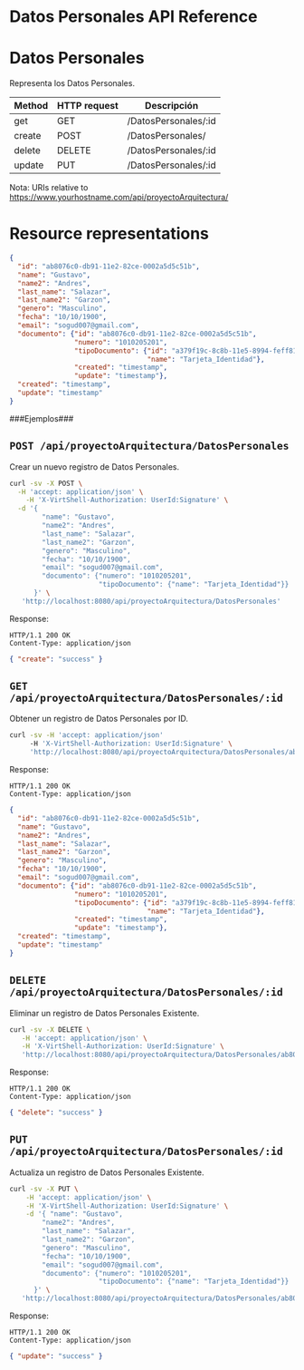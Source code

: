 Datos Personales API Reference
====================

Datos Personales
====
Representa los Datos Personales.

| Method | HTTP request | Descripción |
| --- | --- | ---- |
| get | GET | /DatosPersonales/:id | Obtiene los Datos Personales por ID. |
| create | POST | /DatosPersonales/ | Ingresar un nuevo registro de Datos Personales. |
| delete | DELETE | /DatosPersonales/:id | Elimina un registro de Datos Personales Existente. |
| update | PUT | /DatosPersonales/:id | Actualiza un registro de Datos Personales Existente. |

Nota:
URIs relative to https://www.yourhostname.com/api/proyectoArquitectura/

Resource representations
========================
```json
{
  "id": "ab8076c0-db91-11e2-82ce-0002a5d5c51b",
  "name": "Gustavo",
  "name2": "Andres",
  "last_name": "Salazar",
  "last_name2": "Garzon",
  "genero": "Masculino",
  "fecha": "10/10/1900",
  "email": "sogud007@gmail.com",
  "documento": {"id": "ab8076c0-db91-11e2-82ce-0002a5d5c51b",
                "numero": "1010205201",
                "tipoDocumento": {"id": "a379f19c-8c8b-11e5-8994-feff819cdc9f", 
                                  "name": "Tarjeta_Identidad"},
                "created": "timestamp",
                "update": "timestamp"},
  "created": "timestamp",
  "update": "timestamp"
}
```

###Ejemplos###

`POST /api/proyectoArquitectura/DatosPersonales`
--------------------------------------------

Crear un nuevo registro de Datos Personales.

```sh
curl -sv -X POST \
  -H 'accept: application/json' \
    -H 'X-VirtShell-Authorization: UserId:Signature' \
  -d '{ 
        "name": "Gustavo",
        "name2": "Andres",
        "last_name": "Salazar",
        "last_name2": "Garzon",
        "genero": "Masculino",
        "fecha": "10/10/1900",
        "email": "sogud007@gmail.com",
        "documento": {"numero": "1010205201",
                      "tipoDocumento": {"name": "Tarjeta_Identidad"}}
      }' \
   'http://localhost:8080/api/proyectoArquitectura/DatosPersonales'
```

Response:
```
HTTP/1.1 200 OK
Content-Type: application/json
```
```json
{ "create": "success" }
```

`GET /api/proyectoArquitectura/DatosPersonales/:id`
----------------------------------------------

Obtener un registro de Datos Personales por ID.

```sh
curl -sv -H 'accept: application/json' 
     -H 'X-VirtShell-Authorization: UserId:Signature' \ 
     'http://localhost:8080/api/proyectoArquitectura/DatosPersonales/ab8076c0-db91-11e2-82ce-0002a5d5c51b'
```

Response:
```
HTTP/1.1 200 OK
Content-Type: application/json
```
```json
{
  "id": "ab8076c0-db91-11e2-82ce-0002a5d5c51b",
  "name": "Gustavo",
  "name2": "Andres",
  "last_name": "Salazar",
  "last_name2": "Garzon",
  "genero": "Masculino",
  "fecha": "10/10/1900",
  "email": "sogud007@gmail.com",
  "documento": {"id": "ab8076c0-db91-11e2-82ce-0002a5d5c51b",
                "numero": "1010205201",
                "tipoDocumento": {"id": "a379f19c-8c8b-11e5-8994-feff819cdc9f", 
                                  "name": "Tarjeta_Identidad"},
                "created": "timestamp",
                "update": "timestamp"},
  "created": "timestamp",
  "update": "timestamp"
}
```

`DELETE /api/proyectoArquitectura/DatosPersonales/:id`
----------------------------------------------
Eliminar un registro de Datos Personales Existente.

```sh
curl -sv -X DELETE \
   -H 'accept: application/json' \
   -H 'X-VirtShell-Authorization: UserId:Signature' \
   'http://localhost:8080/api/proyectoArquitectura/DatosPersonales/ab8076c0-db91-11e2-82ce-0002a5d5c51b'
```

Response:
```
HTTP/1.1 200 OK
Content-Type: application/json
```
```json
{ "delete": "success" }
```

`PUT /api/proyectoArquitectura/DatosPersonales/:id`
----------------------------------------------

Actualiza un registro de Datos Personales Existente.

```sh
curl -sv -X PUT \
	-H 'accept: application/json' \
   	-H 'X-VirtShell-Authorization: UserId:Signature' \
	-d '{ "name": "Gustavo",
        "name2": "Andres",
        "last_name": "Salazar",
        "last_name2": "Garzon",
        "genero": "Masculino",
        "fecha": "10/10/1900",
        "email": "sogud007@gmail.com",
        "documento": {"numero": "1010205201",
                      "tipoDocumento": {"name": "Tarjeta_Identidad"}}
      }' \
   'http://localhost:8080/api/proyectoArquitectura/DatosPersonales/ab8076c0-db91-11e2-82ce-0002a5d5c51b'
```

Response:
```
HTTP/1.1 200 OK
Content-Type: application/json
```
```json
{ "update": "success" }
```
